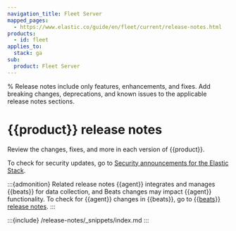 ```yaml
---
navigation_title: Fleet Server
mapped_pages:
  - https://www.elastic.co/guide/en/fleet/current/release-notes.html
products:
  - id: fleet
applies_to:
  stack: ga
sub:
  product: Fleet Server
---
```


% Release notes include only features, enhancements, and fixes. Add breaking changes, deprecations, and known issues to the applicable release notes sections.

# {{product}} release notes

Review the changes, fixes, and more in each version of {{product}}.

To check for security updates, go to [Security announcements for the Elastic Stack](https://discuss.elastic.co/c/announcements/security-announcements/31).

:::{admonition} Related release notes
{{agent}} integrates and manages {{beats}} for data collection, and Beats changes may impact {{agent}} functionality. To check for {{agent}} changes in {{beats}}, go to [{{beats}} release notes](beats://release-notes/index.md).
:::

:::{include} /release-notes/_snippets/index.md
:::
